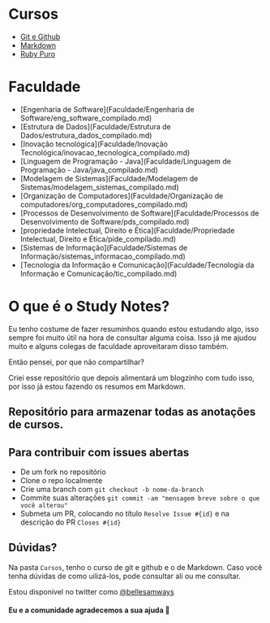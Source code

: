 # Cursos

- [Git e Github](Cursos/git_and_github_course.md)
- [Markdown](Cursos/markdown_course.md)
- [Ruby Puro](Cursos/ruby_puro.md)

# Faculdade

- [Engenharia de Software](Faculdade/Engenharia de Software/eng_software_compilado.md)
- [Estrutura de Dados](Faculdade/Estrutura de Dados/estrutura_dados_compilado.md)
- [Inovação tecnológica](Faculdade/Inovação Tecnológica/inovacao_tecnologica_compilado.md)
- [Linguagem de Programação - Java](Faculdade/Linguagem de Programação - Java/java_compilado.md)
- [Modelagem de Sistemas](Faculdade/Modelagem de Sistemas/modelagem_sistemas_compilado.md)
- [Organização de Computadores](Faculdade/Organização de computadores/org_computadores_compilado.md)
- [Processos de Desenvolvimento de Software](Faculdade/Processos de Desenvolvimento de Software/pds_compilado.md)
- [propriedade Intelectual, Direito e Ética](Faculdade/Propriedade Intelectual, Direito e Ética/pide_compilado.md)
- [Sistemas de Informação](Faculdade/Sistemas de Informação/sistemas_informacao_compilado.md)
- [Tecnologia da Informação e Comunicação](Faculdade/Tecnologia da Informação e Comunicação/tic_compilado.md)

# O que é o Study Notes?

Eu tenho costume de fazer resuminhos quando estou estudando algo, isso sempre foi muito útil na hora de consultar alguma coisa. Isso já me ajudou muito e alguns colegas de faculdade aproveitaram disso também.

Então pensei, por que não compartilhar?

Criei esse repositório que depois alimentará um blogzinho com tudo isso, por isso já estou fazendo os resumos em Markdown.

## Repositório para armazenar todas as anotações de cursos.

## Para contribuir com issues abertas

- De um fork no repositório
- Clone o repo localmente
- Crie uma branch com `git checkout -b nome-da-branch`
- Commite suas alterações `git commit -am "mensagem breve sobre o que você alterou"`
- Submeta um PR, colocando no título `Resolve Issue #{id}` e na descrição do PR `Closes #{id}`

## Dúvidas?

Na pasta `Cursos`, tenho o curso de git e github e o de Markdown. Caso você tenha dúvidas de como uilizá-los, pode consultar ali ou me consultar.

Estou disponível no twitter como [@bellesamways](https://twitter.com/bellesamways)

#### Eu e a comunidade agradecemos a sua ajuda 💜
